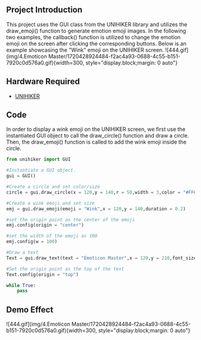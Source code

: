 ## Project Introduction
This project uses the GUI class from the UNIHIKER library and utilizes the draw_emoji() function to generate emotion emoji images. In the following two examples, the callback() function is utilized to change the emotion emoji on the screen after clicking the corresponding buttons. Below is an example showcasing the "Wink" emoji on the UNIHIKER screen.
![444.gif](img/4.Emoticon Master/1720428924484-f2ac4a93-0688-4c55-b151-7920c0d576a0.gif){width=300, style="display:block;margin: 0 auto"} 

## Hardware Required

- [UNIHIKER](https://www.dfrobot.com/product-2691.html)
## Code
In order to display a wink emoji on the UNIHIKER screen, we first use the instantiated GUI object to call the draw_circle() function and draw a circle. Then, the draw_emoji() function is called to add the wink emoji inside the circle.
```python
from unihiker import GUI

#Instantiate a GUI object.
gui = GUI() 

#Create a circle and set color/size
circle = gui.draw_circle(x = 120,y = 140,r = 50,width = 3,color = "#FF6666") 

#Create a wink emoji and set size
emj = gui.draw_emoji(emoji = "Wink",x = 120,y = 140,duration = 0.2) 

#set the origin point as the center of the emoji
emj.config(origin = "center") 

#set the width of the emoji as 100
emj.config(w = 100) 

#Draw a text
Text = gui.draw_text(text = "Emoticon Master",x = 120,y = 210,font_size = 15, color = "#000000")

#Set the origin point as the top of the text
Text.config(origin = "top") 

while True:
    pass
```
## Demo Effect
![444.gif](img/4.Emoticon Master/1720428924484-f2ac4a93-0688-4c55-b151-7920c0d576a0.gif){width=300, style="display:block;margin: 0 auto"}
## 
